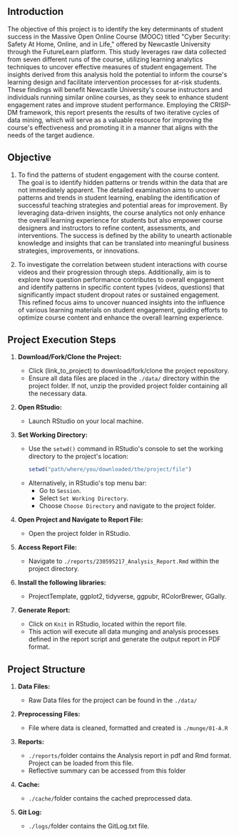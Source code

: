 ## Introduction

The objective of this project is to identify the key determinants of student success in the Massive Open Online Course (MOOC) titled "Cyber Security: Safety At Home, Online, and in Life," offered by Newcastle University through the FutureLearn platform. This study leverages raw data collected from seven different runs of the course, utilizing learning analytics techniques to uncover effective measures of student engagement. The insights derived from this analysis hold the potential to inform the course's learning design and facilitate intervention processes for at-risk students. These findings will benefit Newcastle University's course instructors and individuals running similar online courses, as they seek to enhance student engagement rates and improve student performance. Employing the CRISP-DM framework, this report presents the results of two iterative cycles of data mining, which will serve as a valuable resource for improving the course's effectiveness and promoting it in a manner that aligns with the needs of the target audience.

## Objective 

1. To find the patterns of student engagement with the course content. The goal is to identify hidden patterns or trends within the data that are not immediately apparent. The detailed examination aims to uncover patterns and trends in student learning, enabling the identification of successful teaching strategies and potential areas for improvement. By leveraging data-driven insights, the course analytics not only enhance the overall learning experience for students but also empower course designers and instructors to refine content, assessments, and interventions. The success is defined by the ability to unearth actionable knowledge and insights that can be translated into meaningful business strategies, improvements, or innovations.

2. To investigate the correlation between student interactions with course videos and their progression through steps. Additionally, aim is to explore how question performance contributes to overall engagement and identify patterns in specific content types (videos, questions) that significantly impact student dropout rates or sustained engagement. This refined focus aims to uncover nuanced insights into the influence of various learning materials on student engagement, guiding efforts to optimize course content and enhance the overall learning experience.

## Project Execution Steps

1. **Download/Fork/Clone the Project:**
   - Click (link_to_project) to download/fork/clone the project repository.
   - Ensure all data files are placed in the `./data/` directory within the project folder. If not, unzip the provided project folder containing all the necessary data.

2. **Open RStudio:**
   - Launch RStudio on your local machine.

3. **Set Working Directory:**
   - Use the `setwd()` command in RStudio's console to set the working directory to the project's location:
     ```R
     setwd("path/where/you/downloaded/the/project/file")
     ```
   - Alternatively, in RStudio's top menu bar:
     - Go to `Session`.
     - Select `Set Working Directory`.
     - Choose `Choose Directory` and navigate to the project folder.

4. **Open Project and Navigate to Report File:**
   - Open the project folder in RStudio.

5. **Access Report File:**
   - Navigate to `./reports/230595217_Analysis_Report.Rmd` within the project directory.

6. **Install the following libraries:**
   - ProjectTemplate, ggplot2, tidyverse, ggpubr, RColorBrewer, GGally.
   
7. **Generate Report:**
   - Click on `Knit` in RStudio, located within the report file.
   - This action will execute all data munging and analysis processes defined in the report script and generate the output report in PDF format.
   
   
## Project Structure

1. **Data Files:**
   - Raw Data files for the project can be found in the `./data/`
   
2. **Preprocessing Files:**
   - File where data is cleaned, formatted and created is `./munge/01-A.R`
   
3. **Reports:**
   - `./reports/`folder contains the Analysis report in pdf and Rmd format. Project can be loaded from this file.
   - Reflective summary can be accessed from this folder
   
4. **Cache:**
   - `./cache/`folder contains the cached preprocessed data.
   
5. **Git Log:**
   - `./logs/`folder contains the GitLog.txt file.
   


